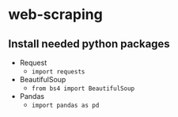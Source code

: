 # web-scraping

## Install needed python packages
- Request
  - `import requests`
- BeautifulSoup
  - `from bs4 import BeautifulSoup`
- Pandas
  - `import pandas as pd`
